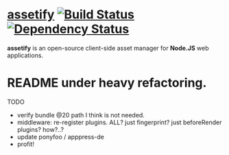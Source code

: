 # [assetify](https://npmjs.org/package/assetify "assetify on npmjs") [![Build Status](https://travis-ci.org/bevacqua/node-assetify.png?branch=master)](https://travis-ci.org/bevacqua/node-assetify "Build Status") [![Dependency Status](https://gemnasium.com/bevacqua/node-assetify.png)](https://gemnasium.com/bevacqua/node-assetify)

**assetify** is an open-source client-side asset manager for **Node.JS** web applications.

# README under heavy refactoring.

TODO

- verify bundle @20 path I think is not needed.
- middleware: re-register plugins. ALL? just fingerprint? just beforeRender plugins? how?..?
- update ponyfoo / apppress-de
- profit!